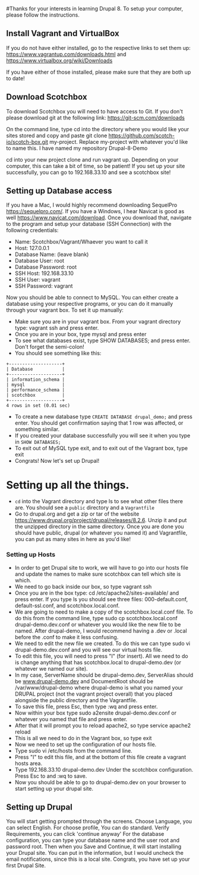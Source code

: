 #Thanks for your interests in learning Drupal 8. To setup your computer, please follow the instructions.

## Install Vagrant and VirtualBox

If you do not have either installed, go to the respective links to set them up: https://www.vagrantup.com/downloads.html and https://www.virtualbox.org/wiki/Downloads

If you have either of those installed, please make sure that they are both up to date!

## Download Scotchbox

To download Scotchbox you will need to have access to Git. If you don't please download git at the following link: https://git-scm.com/downloads

On the command line, type cd into the directory where you would like your sites stored and copy and paste git clone https://github.com/scotch-io/scotch-box.git my-project. Replace my-project with whatever you'd like to name this. I have named my repository Drupal-8-Demo

cd into your new project clone and run vagrant up. Depending on your computer, this can take a bit of time, so be patient! If you set up your site successfully, you can go to 192.168.33.10 and see a scotchbox site!

## Setting up Database access

If you have a Mac, I would highly recommend downloading SequelPro https://sequelpro.com/. If you have a Windows, I hear Navicat is good as well https://www.navicat.com/download. Once you download that, navigate to the program and setup your database (SSH Connection) with the following credentials:

- Name: Scotchbox/Vagrant/Whaever you want to call it
- Host: 127.0.0.1
- Database Name: (leave blank)
- Database User: root
- Database Password: root
- SSH Host: 192.168.33.10
- SSH User: vagrant
- SSH Password: vagrant

Now you should be able to connect to MySQL. You can either create a database using your respective programs, or you can do it manually through your vagrant box. To set it up manually:

- Make sure you are in your vagrant box. From your vagrant directory type: vagrant ssh and press enter.
- Once you are in your box, type mysql and press enter
- To see what databases exist, type SHOW DATABASES; and press enter. Don't forget the semi-colon!
- You should see something like this:
```
+--------------------+
| Database           |
+--------------------+
| information_schema |
| mysql              |
| performance_schema |
| scotchbox          |
+--------------------+
4 rows in set (0.01 sec)
```
- To create a new database type `CREATE DATABASE drupal_demo;` and press enter. You should get confirmation saying that 1 row was affected, or something similar.
- If you created your database successfully you will see it when you type in `SHOW DATABASES;`
- To exit out of MySQL type exit, and to exit out of the Vagrant box, type exit
- Congrats! Now let's set up Drupal!

# Setting up all the things.

- `cd` into the Vagrant directory and type ls to see what other files there are. You should see a `public` directory and a `Vagrantfile`
- Go to drupal.org and get a zip or tar of the website https://www.drupal.org/project/drupal/releases/8.2.6. Unzip it and put the unzipped directory in the same directory. Once you are done you should have public, drupal (or whatever you named it) and Vagrantfile, you can put as many sites in here as you'd like!

### Setting up Hosts

- In order to get Drupal site to work, we will have to go into our hosts file and update the names to make sure scotchbox can tell which site is which.
- We need to go back inside our box, so type vagrant ssh
- Once you are in the box type: cd /etc/apache2/sites-available/ and press enter. If you type ls you should see three files: 000-default.conf, default-ssl.conf, and scotchbox.local.conf.
- We are going to need to make a copy of the scotchbox.local.conf file. To do this from the command line, type sudo cp scotchbox.local.conf drupal-demo.dev.conf or whatever you would like the new file to be named. After drupal-demo, I would recommend having a .dev or .local before the .conf to make it less confusing.
- We need to edit the new file we created. To do this we can type sudo vi drupal-demo.dev.conf and you will see our virtual hosts file.
- To edit this file, you will need to press "I" (for insert). All we need to do is change anything that has scotchbox.local to drupal-demo.dev (or whatever we named our site).
- In my case, ServerName should be drupal-demo.dev, ServerAlias should be www.drupal-demo.dev and DocumentRoot should be /var/www/drupal-demo where drupal-demo is what you named your DRUPAL project (not the vagrant project overall) that you placed alongside the public directory and the Vagrantfile.
- To save this file, press Esc, then type :wq and press enter.
- Now within your box type sudo a2ensite drupal-demo.dev.conf or whatever you named that file and press enter.
- After that it will prompt you to reload apache2, so type service apache2 reload
- This is all we need to do in the Vagrant box, so type exit
- Now we need to set up the configuration of our hosts file.
- Type sudo vi /etc/hosts from the command line.
- Press "I" to edit this file, and at the bottom of this file create a vagrant hosts area.
- Type 192.168.33.10 drupal-demo.dev Under the scotchbox configuration. Press Esc to and :wq to save.
- Now you should be able to go to drupal-demo.dev on your browser to start setting up your drupal site.

## Setting up Drupal

You will start getting prompted through the screens.
Choose Language, you can select English. For choose profile, You can do standard.
Verify Requirements, you can click 'continue anyway'
For the database configuration, you can type your database name and the user root and password root. Then when you Save and Continue, it will start installing your Drupal site.
You can put in the information, but I would uncheck the email notifications, since this is a local site.
Congrats, you have set up your first Drupal Site.
